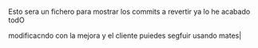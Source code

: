 Esto sera un fichero para mostrar los commits a revertir ya lo he acabado todO

modificacndo con la mejora y el cliente puiedes segfuir usando mates|
